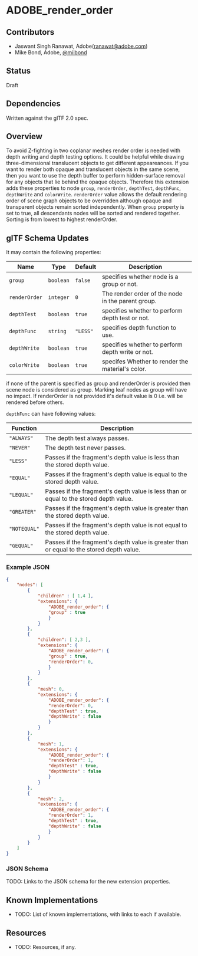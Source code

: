 # ADOBE_render_order

## Contributors

* Jaswant Singh Ranawat, Adobe(ranawat@adobe.com)
* Mike Bond, Adobe, [@miibond](https://twitter.com/miibond)

## Status

Draft

## Dependencies

Written against the glTF 2.0 spec.

## Overview

To avoid Z-fighting in two coplanar meshes render order is needed with depth writing and depth testing options. It could be helpful while drawing three-dimensional translucent objects to get different appeareances. If you want to render both opaque and translucent objects in the same scene, then you want to use the depth buffer to perform hidden-surface removal for any objects that lie behind the opaque objects. Therefore this extension adds these properties to node `group`, `renderOrder`, `depthTest`, `depthFunc`, `depthWrite` and `colorWrite`. `renderOrder` value allows the default rendering order of scene graph objects to be overridden although opaque and transparent objects remain sorted independently. When `group` property is set to true, all descendants nodes will be sorted and rendered together. Sorting is from lowest to highest renderOrder.

## glTF Schema Updates

It may contain the following properties:

| Name          | Type      | Default       | Description                                       |
|---------------|-----------|---------------|---------------------------------------------------|
| `group`       | `boolean` | `false`       | specifies whether node is a group or not.         |
| `renderOrder` | `integer` | `0`           | The render order of the node in the parent group. |
| `depthTest`   | `boolean` | `true`        | specifies whether to perform depth test or not.   |
| `depthFunc`   | `string`  | `"LESS"`      | specifies depth function to use.                  |
| `depthWrite`  | `boolean` | `true`        | specifies whether to perform depth write or not.  |
| `colorWrite`  | `boolean` | `true`        | specifes Whether to render the material's color.  |

if none of the parent is specified as group and renderOrder is provided then scene node is considered as group. Marking leaf nodes as group will have no impact. If renderOrder is not provided it's default value is 0 i.e. will be rendered before others.

`depthFunc` can have following values:

| Function      |                               Description                                                 |
| ------------- | ----------------------------------------------------------------------------------------- |
| `"ALWAYS"`    | The depth test always passes.                                                             |
| `"NEVER"`     | The depth test never passes.                                                              |
| `"LESS"`      | Passes if the fragment's depth value is less than the stored depth value.                 |
| `"EQUAL"`     | Passes if the fragment's depth value is equal to the stored depth value.                  |
| `"LEQUAL"`    | Passes if the fragment's depth value is less than or equal to the stored depth value.     |
| `"GREATER"`   | Passes if the fragment's depth value is greater than the stored depth value.              |
| `"NOTEQUAL"`  | Passes if the fragment's depth value is not equal to the stored depth value.              |
| `"GEQUAL"`    | Passes if the fragment's depth value is greater than or equal to the stored depth value.  |

### Example JSON

```json
{
    "nodes": [
        {
            "children" : [ 1,4 ],
            "extensions": {
                "ADOBE_render_order": {
                "group" : true
                }
            }
        },
        {
            "children": [ 2,3 ],
            "extensions": {
                "ADOBE_render_order": {
                "group" : true,
                "renderOrder": 0,
                }
            }
        },
        {
            "mesh": 0,
            "extensions": {
                "ADOBE_render_order": {
                "renderOrder": 0,
                "depthTest" : true,
                "depthWrite" : false
                }
            }
        },
        {
            "mesh": 1,
            "extensions": {
                "ADOBE_render_order": {
                "renderOrder": 1,
                "depthTest" : true,
                "depthWrite" : false
                }
            }
        },
        {
            "mesh": 2,
            "extensions": {
                "ADOBE_render_order": {
                "renderOrder": 1,
                "depthTest" : true,
                "depthWrite" : false
                }
            }
        }
    ]
}
```

### JSON Schema

TODO: Links to the JSON schema for the new extension properties.

## Known Implementations

* TODO: List of known implementations, with links to each if available.

## Resources

* TODO: Resources, if any.
